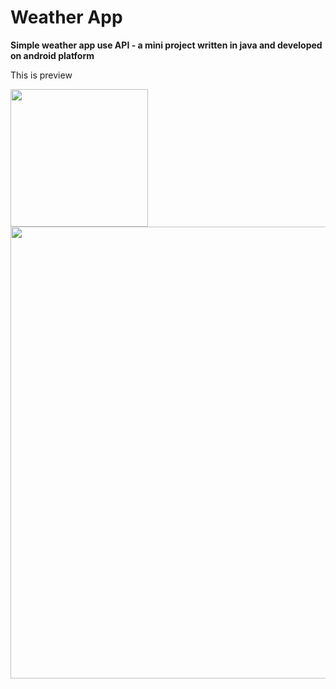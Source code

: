 # Weather App

**Simple weather app use API - a mini project written in java and developed on android platform**

This is preview


<img width="220" src="https://user-images.githubusercontent.com/89775012/164148917-5fb59edf-a338-4365-9806-88d67dca1778.png"> <img width="723" src="https://user-images.githubusercontent.com/89775012/164149161-1ea5cf72-2b6b-4ccb-b118-62f3c23ef01d.png">
